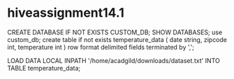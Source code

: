 # hiveassignment14.1
CREATE DATABASE IF NOT EXISTS CUSTOM_DB;
SHOW DATABASES;
use custom_db;
create table if not exists temperature_data
(
date string,
zipcode int,
temperature int
)
row format delimited
fields terminated by ',';

LOAD DATA LOCAL INPATH '/home/acadgild/downloads/dataset.txt' INTO TABLE temperature_data;
